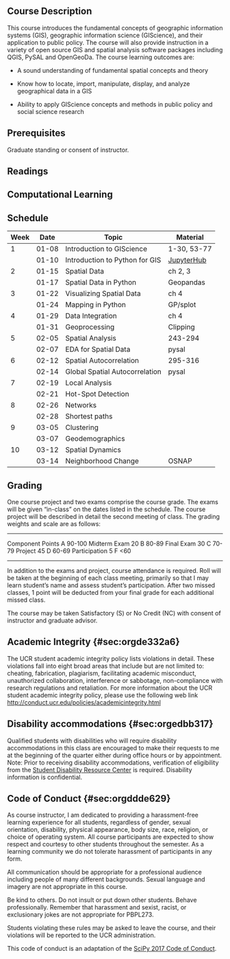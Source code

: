 ## Course Description

This course introduces the fundamental concepts of geographic
information systems (GIS), geographic information science (GIScience),
and their application to public policy. The course will also provide
instruction in a variety of open source GIS and spatial analysis
software packages including QGIS, PySAL and OpenGeoDa. The course
learning outcomes are:


-   A sound understanding of fundamental spatial concepts and theory

-   Know how to locate, import, manipulate, display, and analyze
    geographical data in a GIS

-   Ability to apply GIScience concepts and methods in public policy and
    social science research

## Prerequisites

Graduate standing or consent of instructor.

## Readings

## Computational Learning


## Schedule



| Week |  Date | Topic                          | Material                 |
|------|-------|--------------------------------|--------------------------|
|    1 | 01-08 | Introduction to GIScience      | 1-30, 53-77              |
|      | 01-10 | Introduction to Python for GIS | [JupyterHub][JupyterHub] |
|    2 | 01-15 | Spatial Data                   | ch 2, 3                  |
|      | 01-17 | Spatial Data in Python         | Geopandas                |
|    3 | 01-22 | Visualizing Spatial Data       | ch 4                     |
|      | 01-24 | Mapping in Python              | GP/splot                 |
|    4 | 01-29 | Data Integration               | ch 4                     |
|      | 01-31 | Geoprocessing                  | Clipping                 |
|    5 | 02-05 | Spatial Analysis               | 243-294                  |
|      | 02-07 | EDA for Spatial Data           | pysal                    |
|    6 | 02-12 | Spatial Autocorrelation        | 295-316                  |
|      | 02-14 | Global Spatial Autocorrelation | pysal                    |
|    7 | 02-19 | Local Analysis                 |                          |
|      | 02-21 | Hot-Spot Detection             |                          |
|    8 | 02-26 | Networks                       |                          |
|      | 02-28 | Shortest paths                 |                          |
|    9 | 03-05 | Clustering                     |                          |
|      | 03-07 | Geodemographics                |                          |
|   10 | 03-12 | Spatial Dynamics               |                          |
|      | 03-14 | Neighborhood Change            | OSNAP                    |

## Grading

One course project and two exams comprise the course grade. The exams
will be given “in-class” on the dates listed in the schedule. The course
project will be described in detail the second meeting of class. The
grading weights and scale are as follows:

  --------------- -------- --- --------
  Component         Points A     90-100
  Midterm Exam          20 B      80-89
  Final Exam            30 C      70-79
  Project               45 D      60-69
  Participation          5 F     &lt;60
  --------------- -------- --- --------

In addition to the exams and project, course attendance is required.
Roll will be taken at the beginning of each class meeting, primarily so
that I may learn student’s name and assess student’s participation.
After two missed classes, 1 point will be deducted from your final grade
for each additional missed class.

The course may be taken Satisfactory (S) or No Credit (NC) with consent
of instructor and graduate advisor.


## Academic Integrity {#sec:orgde332a6}

The UCR student academic integrity policy lists violations in detail.
These violations fall into eight broad areas that include but are not
limited to: cheating, fabrication, plagiarism, facilitating academic
misconduct, unauthorized collaboration, interference or sabbotage,
non-compliance with research regulations and retaliation. For more
information about the UCR student academic integrity policy, please use
the following web link
<http://conduct.ucr.edu/policies/academicintegrity.html>

## Disability accommodations {#sec:orgedbb317}

Qualified students with disabilities who will require disability
accommodations in this class are encouraged to make their requests to me
at the beginning of the quarter either during office hours or by
appointment. Note: Prior to receiving disability accommodations,
verification of eligibility from the [Student Disability Resource
Center](http://sdrc.ucr.edu/) is required. Disability information is
confidential.

## Code of Conduct {#sec:orgddde629}

As course instructor, I am dedicated to providing a harassment-free
learning experience for all students, regardless of gender, sexual
orientation, disability, physical appearance, body size, race, religion,
or choice of operating system. All course participants are expected to
show respect and courtesy to other students throughout the semester. As
a learning community we do not tolerate harassment of participants in
any form.

All communication should be appropriate for a professional audience
including people of many different backgrounds. Sexual language and
imagery are not appropriate in this course.

Be kind to others. Do not insult or put down other students. Behave
professionally. Remember that harassment and sexist, racist, or
exclusionary jokes are not appropriate for PBPL273.

Students violating these rules may be asked to leave the course, and
their violations will be reported to the UCR administration.

This code of conduct is an adaptation of the [SciPy 2017 Code of
Conduct](https://scipy2017.scipy.org/ehome/220975/493434/).



[JupyterHub]: https://geodatascience.net/hub/user-redirect/git-pull?repo=https%3A%2F%2Fgithub.com%2Fsjsrey%2Fpbpl273w19&app=notebook 
